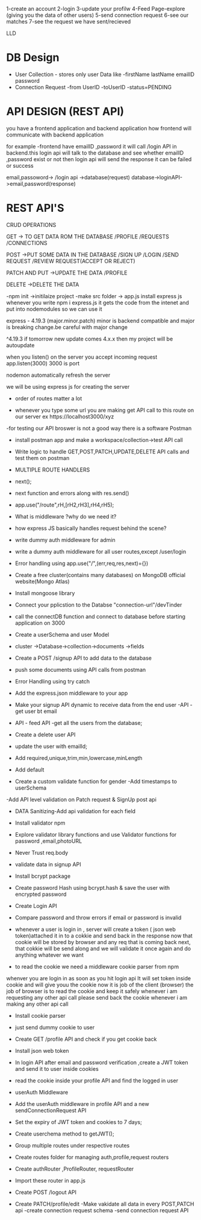 1-create an account
2-login
3-update your profilw
4-Feed Page-explore (giving you the data of other users)
5-send connection request
6-see our matches
7-see the request we have sent/recieved

LLD
# DB Design

- User Collection - stores only user Data like -firstName lastName emailID password
- Connection Request -from UserID  -toUserID  -status=PENDING

# API DESIGN (REST API)
 you have a frontend application and backend application how frontend will communicate with backend application 

 for example -frontend have emailID ,password it will call /login API in backend.this login api will talk to the database  and see whether emailID ,password exist  or not then login api will send the response it can be failed or success

 email,passoword-> /login api ->database(request)
 database->loginAPI->email,password(response)


# REST API'S
  CRUD OPERATIONS 

 GET -> TO GET DATA ROM THE DATABASE  /PROFILE  /REQUESTS   /CONNECTIONS

 POST ->PUT SOME DATA IN THE DATABASE  /SIGN UP  /LOGIN  /SEND REQUEST   /REVIEW REQUEST(ACCEPT OR REJECT)

PATCH AND PUT ->UPDATE THE DATA  /PROFILE

 DELETE ->DELETE THE DATA


-npm init ->initilaize project
-make src folder -> app.js
install express js  
whenever you write npm i express.js it gets the code  from the intenet and put into nodemodules so we can use it

express - 4.19.3 (major.minor.patch)
minor is backend compatible and major is breaking change.be careful with major change

^4.19.3 if tomorrow new update comes 4.x.x then my project will be autoupdate



when you listen() on the server you accept incoming request
app.listen(3000) 3000 is port

nodemon automatically refresh the server

we will be using express js for creating the server

- order of routes matter a lot





- whenever you type some url you are making get API call to this route on our server ex https://localhost3000/xyz

-for testing our API broswer is not a good way there is a software Postman

- install postman app and make a workspace/collection->test API call

- Write logic to handle GET,POST,PATCH,UPDATE,DELETE API calls and test them on postman

- MULTIPLE ROUTE HANDLERS
- next();
- next function and errors along with res.send()
- app.use("/route",rH,[rH2,rH3],rH4,rH5);
- What is middleware ?why do we need it?
- how express JS basically handles request behind the scene?
- write dummy auth middleware for admin
- write a dummy auth middleware for all user routes,except /user/login
- Error handling using app.use("/",(err,req,res,next)={})

- Create a free cluster(contains many databases) on MongoDB official website(Mongo Atlas)
- Install mongoose library
- Connect your pplicstion to the Databse "connection-url"/devTinder
- call the connectDB function and connect to database before starting application on 3000
- Create a userSchema and user Model

- cluster ->Database->collection->documents ->fields 

- Create a POST /signup API to add data to the database
- push some documents using API calls from postman
- Error Handling using try catch

- Add the express.json middleware to your app
- Make your signup API dynamic to receive data from the end user
 -API -get user bt email
 - API - feed API -get all the users from the database;
 - Create a delete user API
- update the user with emailId;

- Add required,unique,trim,min,lowercase,minLength
- Add default
- Create a custom validate function for gender
-Add timestamps to userSchema

-Add API level validation on Patch request & SignUp post api
- DATA Sanitizing-Add api validation for each field

- Install validator npm
- Explore validator library functions and use Validator functions for password ,email,photoURL
- Never Trust req.body

- validate data in signup API
- Install bcrypt package
- Create password Hash using bcrypt.hash & save the user with encrypted password
- Create Login API 
- Compare password and throw errors if email or password is invalid


- whenever  a user is login in , server will create a token ( json web token)attached it in to a cokkie and send back in the response now that cookie will be stored by browser and  any req that is coming back next, that cokkie will be send along and we will validate it once again and do anything whatever we want

- to read the cookie we need a middleware cookie parser from npm

whenver you are login in  as soon as you hit login api It will set token inside cookie and will give youu the cookie now it is job of the client (browser)  the job of browser is to read the cookie and keep it safely whenever i am requesting any other api call please send back the cookie whenever i am making any other api call
- Install cookie parser
- just send dummy cookie to user
- Create GET /profile API and check if you get cookie back
- Install json web token
- In login API after email and password verification ,create a JWT token and send it to user inside cookies
- read the cookie inside your profile API and find the logged in user
- userAuth Middleware
- Add the userAuth middleware in profile API and a new sendConnectionRequest API
- Set the expiry of JWT token and cookies to 7 days;
- Create userchema  method to getJWT();

- Group multiple routes under respective routes
- Create routes folder for managing auth,profile,request routers
- Create authRouter ,ProfileRouter, requestRouter 
- Import these router in app.js
- Create POST /logout API
- Create PATCH/profile/edit
-Make vakidate all data in every POST,PATCH api
-create connection request schema
-send connection request API







